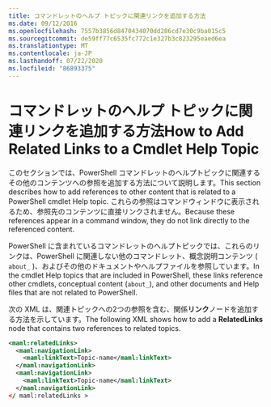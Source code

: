 ```yaml
---
title: コマンドレットのヘルプ トピックに関連リンクを追加する方法
ms.date: 09/12/2016
ms.openlocfilehash: 7557b3856d8470434070dd286cd7e30c9ba015c5
ms.sourcegitcommit: de59ff77c6535fc772c1e327b3c823295eaed6ea
ms.translationtype: MT
ms.contentlocale: ja-JP
ms.lasthandoff: 07/22/2020
ms.locfileid: "86893375"
---
```

# <a name="how-to-add-related-links-to-a-cmdlet-help-topic"></a><span data-ttu-id="9bb86-102">コマンドレットのヘルプ トピックに関連リンクを追加する方法</span><span class="sxs-lookup"><span data-stu-id="9bb86-102">How to Add Related Links to a Cmdlet Help Topic</span></span>

<span data-ttu-id="9bb86-103">このセクションでは、PowerShell コマンドレットのヘルプトピックに関連するその他のコンテンツへの参照を追加する方法について説明します。</span><span class="sxs-lookup"><span data-stu-id="9bb86-103">This section describes how to add references to other content that is related to a PowerShell cmdlet Help topic.</span></span> <span data-ttu-id="9bb86-104">これらの参照はコマンドウィンドウに表示されるため、参照先のコンテンツに直接リンクされません。</span><span class="sxs-lookup"><span data-stu-id="9bb86-104">Because these references appear in a command window, they do not link directly to the referenced content.</span></span>

<span data-ttu-id="9bb86-105">PowerShell に含まれているコマンドレットのヘルプトピックでは、これらのリンクは、PowerShell に関連しない他のコマンドレット、概念説明コンテンツ ( `about_` )、およびその他のドキュメントやヘルプファイルを参照しています。</span><span class="sxs-lookup"><span data-stu-id="9bb86-105">In the cmdlet Help topics that are included in PowerShell, these links reference other cmdlets, conceptual content (`about_`), and other documents and Help files that are not related to PowerShell.</span></span>

<span data-ttu-id="9bb86-106">次の XML は、関連トピックへの2つの参照を含む、関係**リンク**ノードを追加する方法を示しています。</span><span class="sxs-lookup"><span data-stu-id="9bb86-106">The following XML shows how to add a **RelatedLinks** node that contains two references to related topics.</span></span>

```xml
<maml:relatedLinks>
  <maml:navigationLink>
    <maml:linkText>Topic-name</maml:linkText>
  </maml:navigationLink>
  <maml:navigationLink>
    <maml:linkText>Topic-name</maml:linkText>
  </maml:navigationLink>
</ maml:relatedLinks >
```
